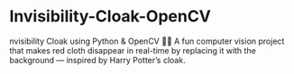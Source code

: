 # Invisibility-Cloak-OpenCV
nvisibility Cloak using Python &amp; OpenCV 🧥✨ A fun computer vision project that makes red cloth disappear in real-time by replacing it with the background — inspired by Harry Potter’s cloak.
